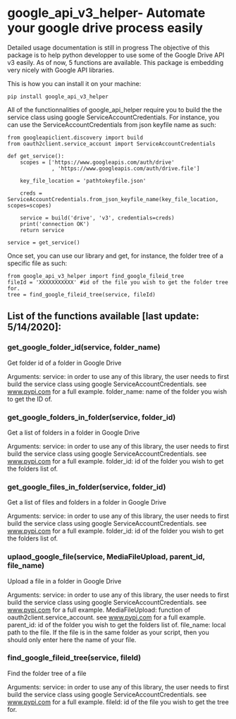 # google_api_v3_helper- Automate your google drive process easily
Detailed usage documentation is still in progress
The objective of this package is to help python developper to use some of the Google Drive API v3 easily.
As of now, 5 functions are available. This package is embedding very nicely with Google API libraries.

This is how you can install it on your machine:

```
pip install google_api_v3_helper
```

All of the functionnalities of google_api_helper require you to build the the service class using google ServiceAccountCredentials.
For instance, you can use the ServiceAccountCredentials from json keyfile name as such:

```
from googleapiclient.discovery import build
from oauth2client.service_account import ServiceAccountCredentials

def get_service():
    scopes = ['https://www.googleapis.com/auth/drive'
              , 'https://www.googleapis.com/auth/drive.file']
    
    key_file_location = 'pathtokeyfile.json'

    creds = ServiceAccountCredentials.from_json_keyfile_name(key_file_location, scopes=scopes)

    service = build('drive', 'v3', credentials=creds)
    print('connection OK')
    return service

service = get_service()

```

Once set, you can use our library and get, for instance, the folder tree of a specific file as such:

```
from google_api_v3_helper import find_google_fileid_tree
fileId = 'XXXXXXXXXXX' #id of the file you wish to get the folder tree for.
tree = find_google_fileid_tree(service, fileId)
```

## List of the functions available [last update: 5/14/2020]:

### get_google_folder_id(service, folder_name)
Get folder id of a folder in Google Drive

  Arguments:
    service: in order to use any of this library, the user needs to first build the service class using google ServiceAccountCredentials. see www.pypi.com for a full example.
    folder_name: name of the folder you wish to get the ID of.

### get_google_folders_in_folder(service, folder_id)
Get a list of folders in a folder in Google Drive

  Arguments:
    service: in order to use any of this library, the user needs to first build the service class using google ServiceAccountCredentials. see www.pypi.com for a full example.
    folder_id: id of the folder you wish to get the folders list of.

### get_google_files_in_folder(service, folder_id)
Get a list of files and folders in a folder in Google Drive

  Arguments:
    service: in order to use any of this library, the user needs to first build the service class using google ServiceAccountCredentials. see www.pypi.com for a full example.
    folder_id: id of the folder you wish to get the folders list of.

### uplaod_google_file(service, MediaFileUpload, parent_id, file_name)
Upload a file in a folder in Google Drive

  Arguments:
    service: in order to use any of this library, the user needs to first build the service class using google ServiceAccountCredentials. see www.pypi.com for a full example.
    MediaFileUpload: function of oauth2client.service_account. see www.pypi.com for a full example.
    parent_id: id of the folder you wish to get the folders list of.
    file_name: local path to the file. If the file is in the same folder as your script, then you should only enter here the name of your file.

### find_google_fileid_tree(service, fileId)
Find the folder tree of a file

  Arguments:
    service: in order to use any of this library, the user needs to first build the service class using google ServiceAccountCredentials. see www.pypi.com for a full example.
    fileId: id of the file you wish to get the tree for.
